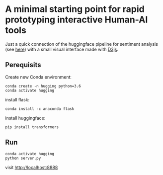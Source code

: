 # A minimal starting point for rapid prototyping interactive Human-AI tools

Just a quick connection of the huggingface pipeline for sentiment analysis (see [here](https://github.com/huggingface/transformers#quick-tour-of-pipelines)) with a 
small visual interface made with [D3js](https://d3js.org/).

## Perequisits
Create new Conda environment:
```
conda create -n hugging python=3.6
conda activate hugging
```

install flask:
```
conda install -c anaconda flask
```

install huggingface:
```
pip install transformers
```

## Run

```
conda activate hugging
python server.py
```

visit [http://localhost:8888](http://localhost:8888)
